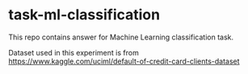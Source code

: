 # task-ml-classification

This repo contains answer for Machine Learning classification task.

Dataset used in this experiment is from https://www.kaggle.com/uciml/default-of-credit-card-clients-dataset
